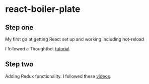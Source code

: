 # react-boiler-plate

## Step one
My first go at getting React set up and working including hot-reload

I followed a Thoughtbot [tutorial](https://robots.thoughtbot.com/setting-up-webpack-for-react-and-hot-module-replacement).

## Step two
Adding Redux functionality. I followed these [videos](https://egghead.io/lessons/javascript-redux-the-single-immutable-state-tree?series=getting-started-with-redux).
